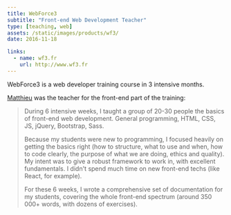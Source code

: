 ```yaml
---
title: WebForce3
subtitle: "Front-end Web Development Teacher"
type: [teaching, web]
assets: /static/images/products/wf3/
date: 2016-11-18

links:
  - name: wf3.fr
    url: http://www.wf3.fr
---
```


WebForce3 is a web developer training course in 3 intensive months.

[Matthieu](/about/#matthieu) was the teacher for the front-end part of the training:

> During 6 intensive weeks, I taught a group of 20-30 people the basics of front-end web development. General programming, HTML, CSS, JS, jQuery, Bootstrap, Sass.
>
> Because my students were new to programming, I focused heavily on getting the basics right (how to structure, what to use and when, how to code clearly, the purpose of what we are doing, ethics and quality). My intent was to give a robust framework to work in, with excellent fundamentals. I didn't spend much time on new front-end techs (like React, for example).
>
> For these 6 weeks, I wrote a comprehensive set of documentation for my students, covering the whole front-end spectrum (around 350 000+ words, with dozens of exercises).
